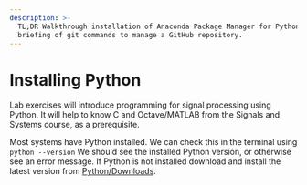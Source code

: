 ```yaml
---
description: >-
  TL;DR Walkthrough installation of Anaconda Package Manager for Python and
  briefing of git commands to manage a GitHub repository.
---
```


# Installing Python

Lab exercises will introduce programming for signal processing using Python. It will help to know C and Octave/MATLAB from the Signals and Systems course, as a prerequisite.

Most systems have Python installed. We can check this in the terminal using `python --version` We should see the installed Python version, or otherwise see an error message. If Python is not installed download and install the latest version from [Python/Downloads](https://www.python.org/downloads/). 

